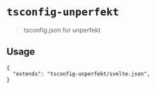# `tsconfig-unperfekt`

> tsconfig.json for unperfekt

## Usage

```jsonc
{
  "extends": "tsconfig-unperfekt/svelte.json",
}
```
